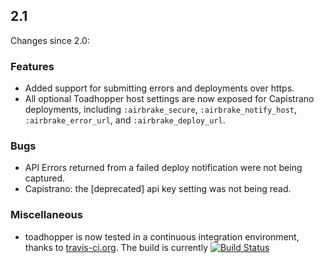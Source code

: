 ## 2.1

Changes since 2.0:

### Features

  * Added support for submitting errors and deployments over https.
  * All optional Toadhopper host settings are now exposed for Capistrano
    deployments, including `:airbrake_secure`, `:airbrake_notify_host`,
    `:airbrake_error_url`, and `:airbrake_deploy_url`.

### Bugs

  * API Errors returned from a failed deploy notification were not being captured.
  * Capistrano: the [deprecated] api key setting was not being read.

### Miscellaneous

  * toadhopper is now tested in a continuous integration environment, thanks to [travis-ci.org](http://travis-ci.org/).
    The build is currently
    [![Build Status](https://secure.travis-ci.org/toolmantim/toadhopper.png)](http://travis-ci.org/toolmantim/toadhopper)